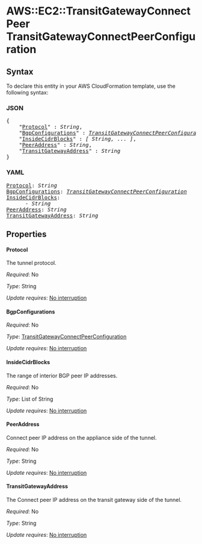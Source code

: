 # AWS::EC2::TransitGatewayConnectPeer TransitGatewayConnectPeerConfiguration

## Syntax

To declare this entity in your AWS CloudFormation template, use the following syntax:

### JSON

<pre>
{
    "<a href="#protocol" title="Protocol">Protocol</a>" : <i>String</i>,
    "<a href="#bgpconfigurations" title="BgpConfigurations">BgpConfigurations</a>" : <i><a href="transitgatewayconnectpeerconfiguration.md">TransitGatewayConnectPeerConfiguration</a></i>,
    "<a href="#insidecidrblocks" title="InsideCidrBlocks">InsideCidrBlocks</a>" : <i>[ String, ... ]</i>,
    "<a href="#peeraddress" title="PeerAddress">PeerAddress</a>" : <i>String</i>,
    "<a href="#transitgatewayaddress" title="TransitGatewayAddress">TransitGatewayAddress</a>" : <i>String</i>
}
</pre>

### YAML

<pre>
<a href="#protocol" title="Protocol">Protocol</a>: <i>String</i>
<a href="#bgpconfigurations" title="BgpConfigurations">BgpConfigurations</a>: <i><a href="transitgatewayconnectpeerconfiguration.md">TransitGatewayConnectPeerConfiguration</a></i>
<a href="#insidecidrblocks" title="InsideCidrBlocks">InsideCidrBlocks</a>: <i>
      - String</i>
<a href="#peeraddress" title="PeerAddress">PeerAddress</a>: <i>String</i>
<a href="#transitgatewayaddress" title="TransitGatewayAddress">TransitGatewayAddress</a>: <i>String</i>
</pre>

## Properties

#### Protocol

The tunnel protocol.

_Required_: No

_Type_: String

_Update requires_: [No interruption](https://docs.aws.amazon.com/AWSCloudFormation/latest/UserGuide/using-cfn-updating-stacks-update-behaviors.html#update-no-interrupt)

#### BgpConfigurations

_Required_: No

_Type_: <a href="transitgatewayconnectpeerconfiguration.md">TransitGatewayConnectPeerConfiguration</a>

_Update requires_: [No interruption](https://docs.aws.amazon.com/AWSCloudFormation/latest/UserGuide/using-cfn-updating-stacks-update-behaviors.html#update-no-interrupt)

#### InsideCidrBlocks

The range of interior BGP peer IP addresses.

_Required_: No

_Type_: List of String

_Update requires_: [No interruption](https://docs.aws.amazon.com/AWSCloudFormation/latest/UserGuide/using-cfn-updating-stacks-update-behaviors.html#update-no-interrupt)

#### PeerAddress

Connect peer IP address on the appliance side of the tunnel.

_Required_: No

_Type_: String

_Update requires_: [No interruption](https://docs.aws.amazon.com/AWSCloudFormation/latest/UserGuide/using-cfn-updating-stacks-update-behaviors.html#update-no-interrupt)

#### TransitGatewayAddress

The Connect peer IP address on the transit gateway side of the tunnel.

_Required_: No

_Type_: String

_Update requires_: [No interruption](https://docs.aws.amazon.com/AWSCloudFormation/latest/UserGuide/using-cfn-updating-stacks-update-behaviors.html#update-no-interrupt)

